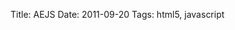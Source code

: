 Title: AEJS
Date: 2011-09-20
Tags: html5, javascript

<div id="cp-repo"></div>

<script src="/static/js/repo.js"></script>
<script>
    $(function() {
        $('#cp-repo').repo({
            user: 'mwcz',
            name: 'AEJS'
        });
    });
</script>
